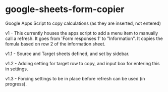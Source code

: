 # google-sheets-form-copier
Google Apps Script to copy calculations (as they are inserted, not entered)

v1 - This currently houses the apps script to add a menu item to manually call a refresh. It goes from 'Form responses 1' to "Information". It copies the fomula based on row 2 of the information sheet.

v1.1 - Source and Target sheets defined, and set by sidebar.

v1.2 - Adding setting for target row to copy, and input box for entering this in settings.

v1.3 - Forcing settings to be in place before refresh can be used (in progress).
